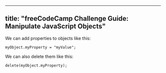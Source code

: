 
---
title: "freeCodeCamp Challenge Guide: Manipulate JavaScript Objects"
---

We can add properties to objects like this:

    myObject.myProperty = "myValue";

We can also delete them like this:

    delete(myObject.myProperty);
